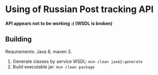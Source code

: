 Using of Russian Post tracking API
==================================

**API appears not to be working :( (WSDL is broken)**

Building
--------

Requirements: Java 8, maven 3.

1. Generate classes by service WSDL: `mvn clean jaxb2:generate`
2. Build executable jar: `mvn clean package`
